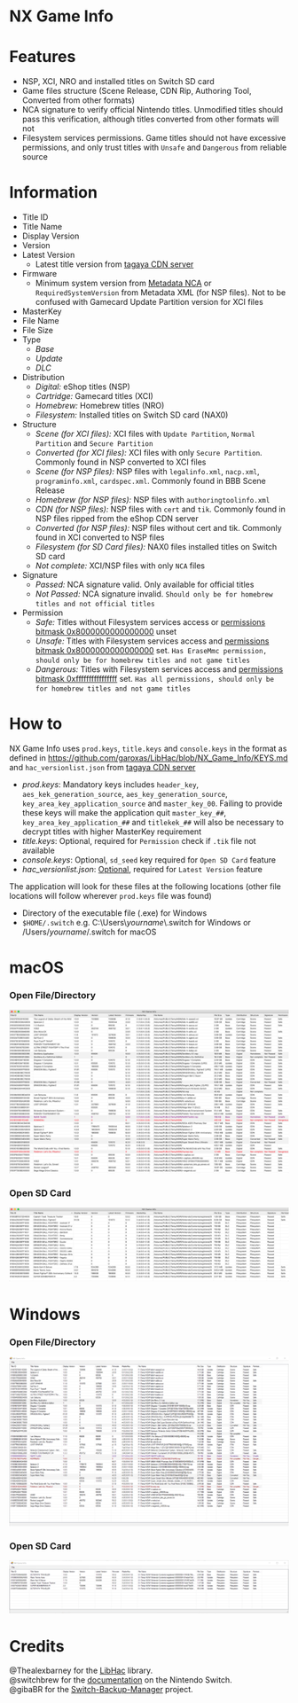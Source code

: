 # NX Game Info

# Features
- NSP, XCI, NRO and installed titles on Switch SD card
- Game files structure (Scene Release, CDN Rip, Authoring Tool, Converted from other formats)
- NCA signature to verify official Nintendo titles. Unmodified titles should pass this verification, although titles converted from other formats will not
- Filesystem services permissions. Game titles should not have excessive permissions, and only trust titles with `Unsafe` and `Dangerous` from reliable source

# Information
- Title ID
- Title Name
- Display Version
- Version
- Latest Version
  - Latest title version from [tagaya CDN server](https://switchbrew.org/wiki/Network#tagaya)
- Firmware
  - Minimum system version from [Metadata NCA](https://switchbrew.org/wiki/NCA#Application_header) or `RequiredSystemVersion` from Metadata XML (for NSP files). Not to be confused with Gamecard Update Partition version for XCI files
- MasterKey
- File Name
- File Size
- Type
  - *Base*
  - *Update*
  - *DLC*
- Distribution
  - *Digital:* eShop titles (NSP)
  - *Cartridge:* Gamecard titles (XCI)
  - *Homebrew:* Homebrew titles (NRO)
  - *Filesystem:* Installed titles on Switch SD card (NAX0)
- Structure
  - *Scene (for XCI files):* XCI files with `Update Partition`, `Normal Partition` and `Secure Partition`
  - *Converted (for XCI files):* XCI files with only `Secure Partition`. Commonly found in NSP converted to XCI files
  - *Scene (for NSP files):* NSP files with `legalinfo.xml`, `nacp.xml`, `programinfo.xml`, `cardspec.xml`. Commonly found in BBB Scene Release
  - *Homebrew (for NSP files):* NSP files with `authoringtoolinfo.xml`
  - *CDN (for NSP files):* NSP files with `cert` and `tik`. Commonly found in NSP files ripped from the eShop CDN server
  - *Converted (for NSP files):* NSP files without cert and tik. Commonly found in XCI converted to NSP files
  - *Filesystem (for SD Card files):* NAX0 files installed titles on Switch SD card
  - *Not complete:* XCI/NSP files with only `NCA` files
- Signature
  - *Passed:* NCA signature valid. Only available for official titles
  - *Not Passed:* NCA signature invalid. `Should only be for homebrew titles and not official titles`
- Permission
  - *Safe:* Titles without Filesystem services access or [permissions bitmask 0x8000000000000000](https://switchbrew.org/wiki/Filesystem_services#Permissions) unset
  - *Unsafe:* Titles with Filesystem services access and [permissions bitmask 0x8000000000000000](https://switchbrew.org/wiki/Filesystem_services#Permissions) set. `Has EraseMmc permission, should only be for homebrew titles and not game titles`
  - *Dangerous:* Titles with Filesystem services access and [permissions bitmask 0xffffffffffffffff](https://switchbrew.org/wiki/Filesystem_services#Permissions) set. `Has all permissions, should only be for homebrew titles and not game titles`

# How to
NX Game Info uses `prod.keys`, `title.keys` and `console.keys` in the format as defined in https://github.com/garoxas/LibHac/blob/NX_Game_Info/KEYS.md and `hac_versionlist.json` from [tagaya CDN server](https://switchbrew.org/wiki/Network#tagaya)

 - *prod.keys*: Mandatory keys includes `header_key`, `aes_kek_generation_source`, `aes_key_generation_source`, `key_area_key_application_source` and `master_key_00`. Failing to provide these keys will make the application quit
  `master_key_##`, `key_area_key_application_##` and `titlekek_##` will also be necessary to decrypt titles with higher MasterKey requirement
 - *title.keys*: Optional, required for `Permission` check if `.tik` file not available
 - *console.keys*: Optional, `sd_seed` key required for `Open SD Card` feature
 - *hac_versionlist.json*: [Optional](https://pastebin.com/raw/9N26Bx10), required for `Latest Version` feature

The application will look for these files at the following locations (other file locations will follow wherever `prod.keys` file was found)

 - Directory of the executable file (.exe) for Windows
 - `$HOME/.switch` e.g. C:\\Users\\_yourname_\\.switch for Windows or /Users/_yourname_/.switch for macOS

# macOS
### Open File/Directory
![NX_Game_Info_macOS.png](NX_Game_Info_macOS.png)
### Open SD Card
![NX_Game_Info_macOS_SD_Card.png](NX_Game_Info_macOS_SD_Card.png)

# Windows
### Open File/Directory
![NX_Game_Info_Windows.png](NX_Game_Info_Windows.png)
### Open SD Card
![NX_Game_Info_Windows_SD_Card.png](NX_Game_Info_Windows_SD_Card.png)

# Credits
@Thealexbarney for the [LibHac](https://github.com/Thealexbarney/LibHac) library.  
@switchbrew for the [documentation](https://switchbrew.org) on the Nintendo Switch.  
@gibaBR for the [Switch-Backup-Manager](https://github.com/gibaBR/Switch-Backup-Manager) project.  
